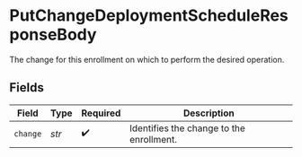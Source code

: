 # PutChangeDeploymentScheduleResponseBody

The change for this enrollment on which to perform the desired operation.


## Fields

| Field                                    | Type                                     | Required                                 | Description                              |
| ---------------------------------------- | ---------------------------------------- | ---------------------------------------- | ---------------------------------------- |
| `change`                                 | *str*                                    | :heavy_check_mark:                       | Identifies the change to the enrollment. |